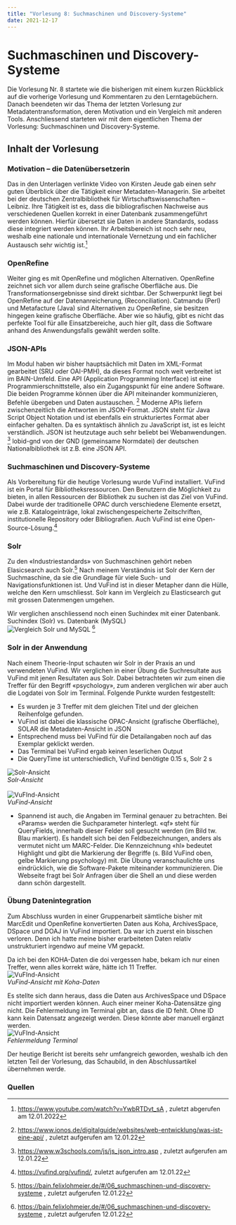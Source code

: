 ```yaml
---
title: "Vorlesung 8: Suchmaschinen und Discovery-Systeme"
date: 2021-12-17
---
```


# Suchmaschinen und Discovery-Systeme
Die Vorlesung Nr. 8 startete wie die bisherigen mit einem kurzen Rückblick auf die vorherige Vorlesung und Kommentaren zu den Lerntagebüchern. Danach beendeten wir das Thema der letzten Vorlesung zur Metadatentransformation, deren Motivation und ein Vergleich mit anderen Tools. Anschliessend starteten wir mit dem eigentlichen Thema der Vorlesung: Suchmaschinen und Discovery-Systeme.

## Inhalt der Vorlesung

### Motivation – die Datenübersetzerin
Das in den Unterlagen verlinkte Video von Kirsten Jeude gab einen sehr guten Überblick über die Tätigkeit einer Metadaten-Managerin. Sie arbeitet bei der deutschen Zentralbibliothek für Wirtschaftswissenschaften – Leibniz. Ihre Tätigkeit ist es, dass die bibliografischen Nachweise aus verschiedenen Quellen korrekt in einer Datenbank zusammengeführt werden können. Hierfür übersetzt sie Daten in andere Standards, sodass diese integriert werden können. Ihr Arbeitsbereich ist noch sehr neu, weshalb eine nationale und internationale Vernetzung und ein fachlicher Austausch sehr wichtig ist.[^1]

### OpenRefine
Weiter ging es mit OpenRefine und möglichen Alternativen. OpenRefine zeichnet sich vor allem durch seine grafische Oberfläche aus. Die Transformationsergebnisse sind direkt sichtbar. Der Schwerpunkt liegt bei OpenRefine auf der Datenanreicherung, (Reconciliation). Catmandu (Perl) und Metafacture (Java) sind Alternativen zu OpenRefine, sie besitzen hingegen keine grafische Oberfläche. Aber wie so häufig, gibt es nicht das perfekte Tool für alle Einsatzbereiche, auch hier gilt, dass die Software anhand des Anwendungsfalls gewählt werden sollte.

### JSON-APIs
Im Modul haben wir bisher hauptsächlich mit Daten im XML-Format gearbeitet (SRU oder OAI-PMH), da dieses Format noch weit verbreitet ist im BAIN-Umfeld. Eine API (Application Programming Interface) ist eine Programmierschnittstelle, also ein Zugangspunkt für eine andere Software. Die beiden Programme können über die API miteinander kommunizieren, Befehle übergeben und Daten austauschen. [^2]
Moderne APIs liefern zwischenzeitlich die Antworten im JSON-Format. JSON steht für Java Script Object Notation und ist ebenfalls ein strukturiertes Format aber einfacher gehalten. Da es syntaktisch ähnlich zu JavaScript ist, ist es leicht verständlich. JSON ist heutzutage auch sehr beliebt bei Webanwendungen. [^3] lobid-gnd von der GND (gemeinsame Normdatei) der deutschen Nationalbibliothek ist z.B. eine JSON API.

### Suchmaschinen und Discovery-Systeme
Als Vorbereitung für die heutige Vorlesung wurde VuFind installiert. VuFind ist ein Portal für Bibliotheksressourcen. Den Benutzern die Möglichkeit zu bieten, in allen Ressourcen der Bibliothek zu suchen ist das Ziel von VuFind. Dabei wurde der traditionelle OPAC durch verschiedene Elemente ersetzt, wie z.B. Katalogeinträge, lokal zwischengespeicherte Zeitschriften, institutionelle Repository oder Bibliografien. Auch VuFind ist eine Open-Source-Lösung.[^4]

### Solr
Zu den «Industriestandards» von Suchmaschinen gehört neben Elasicsearch auch Solr.[^5] 
Nach meinem Verständnis ist Solr der Kern der Suchmaschine, da sie die Grundlage für viele Such- und Navigationsfunktionen ist. Und VuFind ist in dieser Metapher dann die Hülle, welche den Kern umschliesst. Solr kann im Vergleich zu Elasticsearch gut mit grossen Datenmengen umgehen.

Wir verglichen anschliessend noch einen Suchindex mit einer Datenbank. <br>
Suchindex (Solr) vs. Datenbank (MySQL) <br>
![Vergleich Solr und MySQL](https://github.com/cynkoh/BAIN21_ck/blob/4418b873b39490bc58842a748d1a87cd501f87da/images/08_Solr_vs_SQL.PNG) [^5]

### Solr in der Anwendung
Nach einem Theorie-Input schauten wir Solr in der Praxis an und verwendeten VuFind. Wir verglichen in einer Übung die Suchresultate aus VuFind mit jenen Resultaten aus Solr. Dabei betrachteten wir zum einen die Treffer für den Begriff «psychology», zum anderen verglichen wir aber auch die Logdatei von Solr im Terminal. Folgende Punkte wurden festgestellt:

- Es wurden je 3 Treffer mit dem gleichen Titel und der gleichen Reihenfolge gefunden.
- VuFind ist dabei die klassische OPAC-Ansicht (grafische Oberfläche), SOLAR die Metadaten-Ansicht in JSON
- Entsprechend muss bei VuFind für die Detailangaben noch auf das Exemplar geklickt werden.
- Das Terminal bei VuFind ergab keinen leserlichen Output
- Die QueryTime ist unterschiedlich, VuFind benötigte 0.15 s, Solr 2 s

![Solr-Ansicht](https://github.com/cynkoh/BAIN21_ck/blob/4418b873b39490bc58842a748d1a87cd501f87da/images/08_SOLR-Ansicht.PNG) <br>
<i>Solr-Ansicht</i> <br> <br>
![VuFInd-Ansicht](https://github.com/cynkoh/BAIN21_ck/blob/4418b873b39490bc58842a748d1a87cd501f87da/images/08_Vufind-Ansicht.PNG) <br>
<i>VuFind-Ansicht</i>

- Spannend ist auch, die Angaben im Terminal genauer zu betrachten. Bei «Params» werden die Suchparameter hinterlegt. «qf» steht für QueryFields, innerhalb dieser Felder soll gesucht werden (im Bild tw. Blau markiert). Es handelt sich bei den Feldbezeichnungen, anders als vermutet nicht um MARC-Felder. Die Kennzeichnung «hl» bedeutet Highlight und gibt die Markierung der Begriffe (s. Bild VuFind oben, gelbe Markierung psychology) mit. Die Übung veranschaulichte uns eindrücklich, wie die Software-Pakete miteinander kommunizieren. Die Webseite fragt bei Solr Anfragen über die Shell an und diese werden dann schön dargestellt.

### Übung Datenintegration
Zum Abschluss wurden in einer Gruppenarbeit sämtliche bisher mit MarcEdit und OpenRefine konvertierten Daten aus Koha, ArchivesSpace, DSpace und DOAJ in VuFind importiert. Da war ich zuerst ein bisschen verloren. Denn ich hatte meine bisher erarbeiteten Daten relativ unstrukturiert irgendwo auf meine VM gepackt. 

Da ich bei den KOHA-Daten die doi vergessen habe, bekam ich nur einen Treffer, wenn alles korrekt wäre, hätte ich 11 Treffer. <br>
![VuFInd-Ansicht](https://github.com/cynkoh/BAIN21_ck/blob/4418b873b39490bc58842a748d1a87cd501f87da/images/08_VuFind_Datenintegration.png) <br>
<i>VuFind-Ansicht mit Koha-Daten</i>

Es stellte sich dann heraus, dass die Daten aus ArchivesSpace und DSpace nicht importiert werden können. Auch einer meiner Koha-Datensätze ging nicht. Die Fehlermeldung im Terminal gibt an, dass die ID fehlt. Ohne ID kann kein Datensatz angezeigt werden. Diese könnte aber manuell ergänzt werden. <br>
![VuFInd-Ansicht](https://github.com/cynkoh/BAIN21_ck/blob/master/images/08_ID_fehlt.png?raw=true) <br>
<i>Fehlermeldung Terminal</i>

Der heutige Bericht ist bereits sehr umfangreich geworden, weshalb ich den letzten Teil der Vorlesung, das Schaubild, in den Abschlussartikel übernehmen werde.

### Quellen
[^1]: <https://www.youtube.com/watch?v=YwbRTDvt_sA> , zuletzt abgerufen am 12.01.2022
[^2]: <https://www.ionos.de/digitalguide/websites/web-entwicklung/was-ist-eine-api/> , zuletzt aufgerufen am 12.01.22
[^3]: <https://www.w3schools.com/js/js_json_intro.asp> , zuletzt aufgerufen am 12.01.22
[^4]: <https://vufind.org/vufind/>, zuletzt aufgerufen am 12.01.22
[^5]: <https://bain.felixlohmeier.de/#/06_suchmaschinen-und-discovery-systeme> , zuletzt aufgerufen 12.01.22


